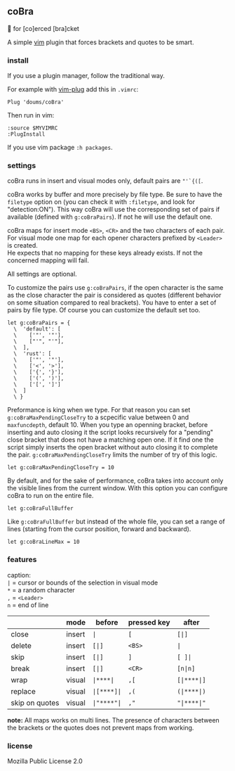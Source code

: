 ## coBra

:snake: for [co]erced [bra]cket

A simple [vim](https://www.vim.org/) plugin that forces brackets and quotes to be smart.

### install

If you use a plugin manager, follow the traditional way.

For example with [vim-plug](https://github.com/junegunn/vim-plug) add this in `.vimrc`:
```
Plug 'doums/coBra'
```

Then run in vim:
```
:source $MYVIMRC
:PlugInstall
```
If you use vim package `:h packages`.

### settings

coBra runs in insert and visual modes only, default pairs are ```"'`{([```.

coBra works by buffer and more precisely by file type. Be sure to have the `filetype` option on (you can check it with `:filetype`, and look for "detection:ON"). This way coBra will use the corresponding set of pairs if available (defined with `g:coBraPairs`). If not he will use the default one.

coBra maps for insert mode `<BS>`, `<CR>` and the two characters of each pair.\
For visual mode one map for each opener characters prefixed by `<Leader>` is created.\
He expects that no mapping for these keys already exists. If not the concerned mapping will fail.

All settings are optional.

To customize the pairs use `g:coBraPairs`, if the open character is the same as the close character the pair is considered as quotes (different behavior on some situation compared to real brackets).
You have to enter a set of pairs by file type. Of course you can customize the default set too.
```
let g:coBraPairs = {
  \  'default': [
  \    ['"', '"'],
  \    ["'", "'"],
  \  ],
  \  'rust': [
  \    ['"', '"'],
  \    ['<', '>'],
  \    ['{', '}'],
  \    ['(', ')'],
  \    ['[', ']']
  \  ]
  \ }
```

Preformance is king when we type. For that reason you can set `g:coBraMaxPendingCloseTry` to a scpecific value between 0 and `maxfuncdepth`, default 10. When you type an openning bracket, before inserting and auto closing it the script looks recursively for a "pending" close bracket that does not have a matching open one. If it find one the script simply inserts the open bracket without auto closing it to complete the pair. `g:coBraMaxPendingCloseTry` limits the number of try of this logic.
```
let g:coBraMaxPendingCloseTry = 10
```

By default, and for the sake of performance, coBra takes into account only the visible lines from the current window. With this option you can configure coBra to run on the entire file.
```
let g:coBraFullBuffer
```

Like `g:coBraFullBuffer` but instead of the whole file, you can set a range of lines (starting from the cursor position, forward and backward).
```
let g:coBraLineMax = 10
```

### features

caption:\
`|` = cursor or bounds of the selection in visual mode\
`*` = a random character\
`,` = `<Leader>`\
`n` = end of line

| | mode | before | pressed key | after
--- | --- | --- | --- | ---
close | insert | `\|` | `[` | `[\|]`
delete | insert | `[\|]` | `<BS>` | `\|`
skip | insert | `[\|]` | `]` | `[ ]\|`
break | insert | `[\|]` | `<CR>` | `[n\|n]`
wrap | visual | `\|****\|` | `,[` | `[\|****\|]`
replace | visual | `\|[****]\|` | `,(` | `(\|****\|)`
skip on quotes | visual | `\|"****"\|` | `,"` | `"\|****\|"`

**note:** All maps works on multi lines. The presence of characters between the brackets or the quotes does not prevent maps from working.

### license
Mozilla Public License 2.0
